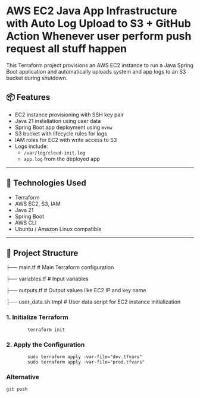# AWS EC2 Java App Infrastructure with Auto Log Upload to S3 + GitHub Action Whenever user perform push request all stuff happen

This Terraform project provisions an AWS EC2 instance to run a Java Spring Boot application and automatically uploads system and app logs to an S3 bucket during shutdown.

## 📦 Features

- EC2 instance provisioning with SSH key pair
- Java 21 installation using user data
- Spring Boot app deployment using `mvnw`
- S3 bucket with lifecycle rules for logs
- IAM roles for EC2 with write access to S3
- Logs include:
  - `/var/log/cloud-init.log`
  - `app.log` from the deployed app

---

## 🚀 Technologies Used

- Terraform
- AWS EC2, S3, IAM
- Java 21
- Spring Boot
- AWS CLI
- Ubuntu / Amazon Linux compatible

---

## 📁 Project Structure

├── main.tf # Main Terraform configuration

├── variables.tf # Input variables

├── outputs.tf # Output values like EC2 IP and key name

├── user_data.sh.tmpl # User data script for EC2 instance initialization




### 1. Initialize Terraform
            terraform init
### 2. Apply the Configuration
            sudo terraform apply -var-file="dev.tfvars"
            sudo terraform apply -var-file="prod.tfvars"
### Alternative
    git push
